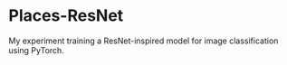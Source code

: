 # Places-ResNet
My experiment training a ResNet-inspired model for image classification using PyTorch.
